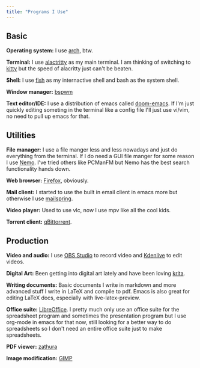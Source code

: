 ```yaml
---
title: "Programs I Use"
---
```


## Basic
**Operating system:**
I use [arch](https://archlinux.org/), btw.

**Terminal:**
I use [alactritty](https://alacritty.org/) as my main terminal. I am thinking of switching to [kitty](https://sw.kovidgoyal.net/kitty/) but the speed of alacritty just can't be beaten.

**Shell:**
I use [fish](https://fishshell.com/) as my internactive shell and bash as the system shell.

**Window manager:**
[bspwm](https://github.com/baskerville/bspwm)

**Text editor/IDE:**
I use a distribution of emacs called [doom-emacs](https://github.com/hlissner/doom-emacs). 
If I'm just quickly editing someting in the terminal like a config file I'll just use vi/vim, no need to pull up emacs for that.

## Utilities
**File manager:**
I use a file manger less and less nowadays and just do everything from the terminal. 
If I do need a GUI file manger for some reason I use [Nemo](https://wiki.archlinux.org/title/Nemo).
I've tried others like PCManFM but Nemo has the best search functionality hands down.

**Web browser:**
[Firefox](https://www.mozilla.org/en-US/firefox/new/), obviously.

**Mail client:**
I started to use the built in email client in emacs more but otherwise I use [mailspring](https://getmailspring.com/).

**Video player:**
Used to use vlc, now I use mpv like all the cool kids.

**Torrent client:**
[qBittorrent](https://www.qbittorrent.org/).

## Production
**Video and audio:**
I use [OBS Studio](https://obsproject.com/) to record video and [Kdenlive](https://kdenlive.org/en/) to edit videos.

**Digital Art:**
Been getting into digital art lately and have been loving [krita](https://krita.org/en/).

**Writing documents:**
Basic documents I write in markdown and more advanced stuff I write in LaTeX and compile to pdf. Emacs is also great for editing LaTeX docs, especially with live-latex-preview.

**Office suite:**
[LibreOffice](https://www.libreoffice.org/). I pretty much only use an office suite for the spreadsheet program and sometimes the presentation program but I use org-mode in emacs for that now, still looking for a better way to do spreadsheets so I don't need an entire office suite just to make spreadsheets.

**PDF viewer:**
[zathura](https://pwmt.org/projects/zathura/)

**Image modification:**
[GIMP](https://www.gimp.org/)
